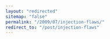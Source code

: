 ```yaml
---
layout: "redirected"
sitemap: "false"
permalink: "/2009/07/injection-flaws/"
redirect_to: "/post/injection-flaws"
---
```




